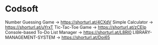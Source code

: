 # Codsoft

Number Guessing Game -> https://shorturl.at/4CXdV
Simple Calculator -> https://shorturl.at/uYrxT
Tic-Tac-Toe Game -> https://shorturl.at/zCEIp
Console-based To-Do List Manager -> https://shorturl.at/L8RI0
LIBRARY-MANAGEMENT-SYSTEM -> https://shorturl.at/Doi65
